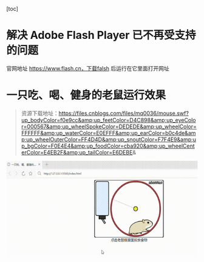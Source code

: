 [toc]

# 解决 Adobe Flash Player 已不再受支持的问题

官网地址 https://www.flash.cn，下载falsh 后运行在它里面打开网址

# 一只吃、喝、健身的老鼠运行效果

> 资源下载地址：https://files.cnblogs.com/files/mq0036/mouse.swf?up_bodyColor=f0e9cc&amp;up_feetColor=D4C898&amp;up_eyeColor=000567&amp;up_wheelSpokeColor=DEDEDE&amp;up_wheelColor=FFFFFF&amp;up_waterColor=E0EFFF&amp;up_earColor=b0c4de&amp;up_wheelOuterColor=FF4D4D&amp;up_snoutColor=F7F4E9&amp;up_bgColor=F0E4E4&amp;up_foodColor=cba920&amp;up_wheelCenterColor=E4EB2F&amp;up_tailColor=E6DEBE&amp;

![加载一只吃、喝、健身的老鼠图片失败](out.gif)
